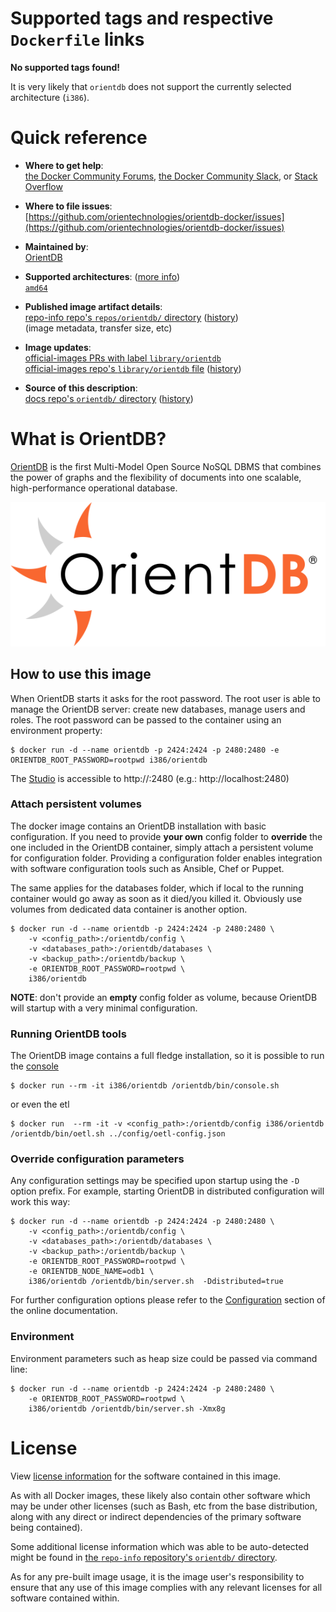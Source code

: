 <!--

********************************************************************************

WARNING:

    DO NOT EDIT "orientdb/README.md"

    IT IS AUTO-GENERATED

    (from the other files in "orientdb/" combined with a set of templates)

********************************************************************************

-->

# Supported tags and respective `Dockerfile` links

**No supported tags found!**

It is very likely that `orientdb` does not support the currently selected architecture (`i386`).

# Quick reference

-	**Where to get help**:  
	[the Docker Community Forums](https://forums.docker.com/), [the Docker Community Slack](https://blog.docker.com/2016/11/introducing-docker-community-directory-docker-community-slack/), or [Stack Overflow](https://stackoverflow.com/search?tab=newest&q=docker)

-	**Where to file issues**:  
	[https://github.com/orientechnologies/orientdb-docker/issues](https://github.com/orientechnologies/orientdb-docker/issues)

-	**Maintained by**:  
	[OrientDB](https://github.com/orientechnologies/orientdb-docker)

-	**Supported architectures**: ([more info](https://github.com/docker-library/official-images#architectures-other-than-amd64))  
	[`amd64`](https://hub.docker.com/r/amd64/orientdb/)

-	**Published image artifact details**:  
	[repo-info repo's `repos/orientdb/` directory](https://github.com/docker-library/repo-info/blob/master/repos/orientdb) ([history](https://github.com/docker-library/repo-info/commits/master/repos/orientdb))  
	(image metadata, transfer size, etc)

-	**Image updates**:  
	[official-images PRs with label `library/orientdb`](https://github.com/docker-library/official-images/pulls?q=label%3Alibrary%2Forientdb)  
	[official-images repo's `library/orientdb` file](https://github.com/docker-library/official-images/blob/master/library/orientdb) ([history](https://github.com/docker-library/official-images/commits/master/library/orientdb))

-	**Source of this description**:  
	[docs repo's `orientdb/` directory](https://github.com/docker-library/docs/tree/master/orientdb) ([history](https://github.com/docker-library/docs/commits/master/orientdb))

# What is OrientDB?

[OrientDB](http://www.orientdb.org) is the first Multi-Model Open Source NoSQL DBMS that combines the power of graphs and the flexibility of documents into one scalable, high-performance operational database.

![logo](https://raw.githubusercontent.com/docker-library/docs/aa4e1c37afc16c4631e2272c1b5e2fe8e25e829c/orientdb/logo.png)

## How to use this image

When OrientDB starts it asks for the root password. The root user is able to manage the OrientDB server: create new databases, manage users and roles. The root password can be passed to the container using an environment property:

```console
$ docker run -d --name orientdb -p 2424:2424 -p 2480:2480 -e ORIENTDB_ROOT_PASSWORD=rootpwd i386/orientdb
```

The [Studio](http://orientdb.com/docs/last/Studio-Home-page.html) is accessible to http://<docker-host>:2480 (e.g.: http://localhost:2480)

### Attach persistent volumes

The docker image contains an OrientDB installation with basic configuration. If you need to provide **your own** config folder to **override** the one included in the OrientDB container, simply attach a persistent volume for configuration folder. Providing a configuration folder enables integration with software configuration tools such as Ansible, Chef or Puppet.

The same applies for the databases folder, which if local to the running container would go away as soon as it died/you killed it. Obviously use volumes from dedicated data container is another option.

```console
$ docker run -d --name orientdb -p 2424:2424 -p 2480:2480 \
    -v <config_path>:/orientdb/config \
    -v <databases_path>:/orientdb/databases \
    -v <backup_path>:/orientdb/backup \
    -e ORIENTDB_ROOT_PASSWORD=rootpwd \
    i386/orientdb
```

**NOTE**: don't provide an **empty** config folder as volume, because OrientDB will startup with a very minimal configuration.

### Running OrientDB tools

The OrientDB image contains a full fledge installation, so it is possible to run the [console](http://orientdb.com/docs/last/Console-Commands.html)

```console
$ docker run --rm -it i386/orientdb /orientdb/bin/console.sh
```

or even the etl

```console
$ docker run  --rm -it -v <config_path>:/orientdb/config i386/orientdb /orientdb/bin/oetl.sh ../config/oetl-config.json
```

### Override configuration parameters

Any configuration settings may be specified upon startup using the `-D` option prefix. For example, starting OrientDB in distributed configuration will work this way:

```console
$ docker run -d --name orientdb -p 2424:2424 -p 2480:2480 \
    -v <config_path>:/orientdb/config \
    -v <databases_path>:/orientdb/databases \
    -v <backup_path>:/orientdb/backup \
    -e ORIENTDB_ROOT_PASSWORD=rootpwd \
    -e ORIENTDB_NODE_NAME=odb1 \
    i386/orientdb /orientdb/bin/server.sh  -Ddistributed=true
```

For further configuration options please refer to the [Configuration](http://orientdb.com/docs/last/Configuration.html) section of the online documentation.

### Environment

Environment parameters such as heap size could be passed via command line:

```console
$ docker run -d --name orientdb -p 2424:2424 -p 2480:2480 \
    -e ORIENTDB_ROOT_PASSWORD=rootpwd \
    i386/orientdb /orientdb/bin/server.sh -Xmx8g
```

# License

View [license information](https://github.com/orientechnologies/orientdb/blob/master/license.txt) for the software contained in this image.

As with all Docker images, these likely also contain other software which may be under other licenses (such as Bash, etc from the base distribution, along with any direct or indirect dependencies of the primary software being contained).

Some additional license information which was able to be auto-detected might be found in [the `repo-info` repository's `orientdb/` directory](https://github.com/docker-library/repo-info/tree/master/repos/orientdb).

As for any pre-built image usage, it is the image user's responsibility to ensure that any use of this image complies with any relevant licenses for all software contained within.
